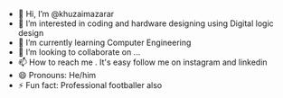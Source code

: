 - 👋 Hi, I’m @khuzaimazarar
- 👀 I’m interested in coding and hardware designing using Digital logic design
- 🌱 I’m currently learning Computer Engineering
- 💞️ I’m looking to collaborate on ...
- 📫 How to reach me . It's easy follow me on instagram and linkedin
- 😄 Pronouns: He/him
- ⚡ Fun fact: Professional footballer also

<!---
khuzaimazarar/khuzaimazarar is a ✨ special ✨ repository because its `README.md` (this file) appears on your GitHub profile.
You can click the Preview link to take a look at your changes.
--->
